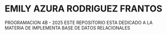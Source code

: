 # EMILY AZURA RODRIGUEZ FRANTOS
PROGRAMACION 4B - 2025
ESTE REPOSITORIO ESTA DEDICADO A LA MATERIA DE IMPLEMENTA BASE DE DATOS RELACIONALES
